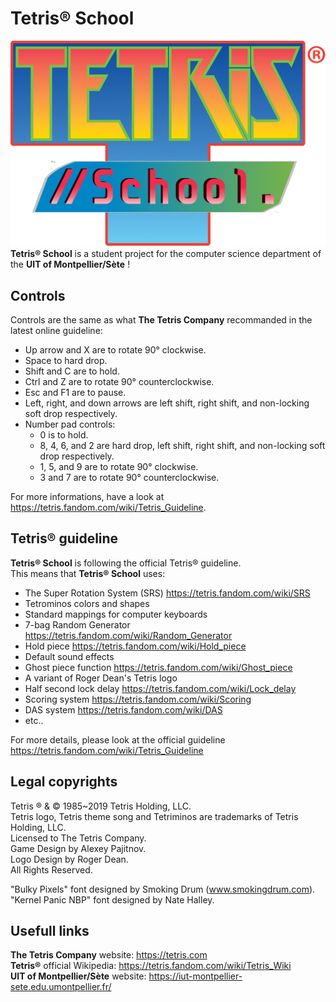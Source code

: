 # Tetris® School

![Image of Tetris® School](https://github.com/Axicer/TetrisBatK/raw/master/res/icons/logo.png)
__Tetris® School__ is a student project for the computer science department of the __UIT of Montpellier/Sète__ !

## Controls

Controls are the same as what __The Tetris Company__ recommanded in the latest online guideline:

- Up arrow and X are to rotate 90° clockwise.
- Space to hard drop.
- Shift and C are to hold.
- Ctrl and Z are to rotate 90° counterclockwise.
- Esc and F1 are to pause.
- Left, right, and down arrows are left shift, right shift, and non-locking soft drop respectively.
- Number pad controls:
    - 0 is to hold.
    - 8, 4, 6, and 2 are hard drop, left shift, right shift, and non-locking soft drop respectively.
    - 1, 5, and 9 are to rotate 90° clockwise.
    - 3 and 7 are to rotate 90° counterclockwise.

For more informations, have a look at <https://tetris.fandom.com/wiki/Tetris_Guideline>.

## Tetris® guideline

__Tetris® School__ is following the official Tetris® guideline.  
This means that __Tetris® School__ uses:

- The Super Rotation System (SRS) <https://tetris.fandom.com/wiki/SRS>
- Tetrominos colors and shapes
- Standard mappings for computer keyboards
- 7-bag Random Generator <https://tetris.fandom.com/wiki/Random_Generator>
- Hold piece <https://tetris.fandom.com/wiki/Hold_piece>
- Default sound effects
- Ghost piece function <https://tetris.fandom.com/wiki/Ghost_piece>
- A variant of Roger Dean's Tetris logo
- Half second lock delay <https://tetris.fandom.com/wiki/Lock_delay>
- Scoring system <https://tetris.fandom.com/wiki/Scoring>
- DAS system <https://tetris.fandom.com/wiki/DAS>
- etc..

 For more details, please look at the official guideline <https://tetris.fandom.com/wiki/Tetris_Guideline>


## Legal copyrights
Tetris ® & © 1985~2019 Tetris Holding, LLC.  
Tetris logo, Tetris theme song and Tetriminos are trademarks of Tetris Holding, LLC.  
Licensed to The Tetris Company.  
Game Design by Alexey Pajitnov.  
Logo Design by Roger Dean.  
All Rights Reserved.  

"Bulky Pixels" font designed by Smoking Drum (www.smokingdrum.com).  
"Kernel Panic NBP" font designed by Nate Halley.  

## Usefull links

__The Tetris Company__ website: <https://tetris.com>  
__Tetris®__ official Wikipedia: <https://tetris.fandom.com/wiki/Tetris_Wiki>  
__UIT of Montpellier/Sète__ website: <https://iut-montpellier-sete.edu.umontpellier.fr/>  
